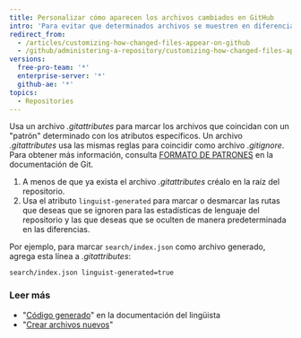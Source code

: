```yaml
---
title: Personalizar cómo aparecen los archivos cambiados en GitHub
intro: 'Para evitar que determinados archivos se muestren en diferencias de manera predeterminada, o que contribuyan al lenguaje del repositorio, puedes marcarlos con el atributo `linguist-generated` en un archivo *.gitattributes*.'
redirect_from:
  - /articles/customizing-how-changed-files-appear-on-github
  - /github/administering-a-repository/customizing-how-changed-files-appear-on-github
versions:
  free-pro-team: '*'
  enterprise-server: '*'
  github-ae: '*'
topics:
  - Repositories
---
```

Usa un archivo *.gitattributes* para marcar los archivos que coincidan con un "patrón" determinado con los atributos específicos. Un archivo *.gitattributes* usa las mismas reglas para coincidir como archivo _.gitignore_. Para obtener más información, consulta [FORMATO DE PATRONES](https://www.git-scm.com/docs/gitignore#_pattern_format) en la documentación de Git.

1. A menos de que ya exista el archivo *.gitattributes* créalo en la raíz del repositorio.
2. Usa el atributo `linguist-generated` para marcar o desmarcar las rutas que deseas que se ignoren para las estadísticas de lenguaje del repositorio y las que deseas que se oculten de manera predeterminada en las diferencias.

  Por ejemplo, para marcar `search/index.json` como archivo generado, agrega esta línea a *.gitattributes*:

  ```
search/index.json linguist-generated=true
  ```

### Leer más
- "[Código generado](https://github.com/github/linguist/#generated-code)" en la documentación del lingüista
- "[Crear archivos nuevos](/articles/creating-new-files/)"
